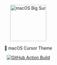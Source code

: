 <!-- Branding -->
<p align="center">
    <img src="https://imgur.com/17W62gp.png" width="120" alt="macOS Big Sur" />
</p>

<p align="center">
    🍎 macOS Cursor Theme
</p>

<!-- Badges -->
<p align="center">
  <a href="https://github.com/KaizIqbal/apple_cursor/actions?query=workflow%3Abuild">
    <img alt="GitHub Action Build" src="https://github.com/KaizIqbal/apple_cursor/workflows/build/badge.svg" />
  </a>
</p>
